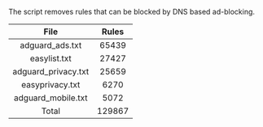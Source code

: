 The script removes rules that can be blocked by DNS based ad-blocking.


| File | Rules |
|:----:|:-----:|
| adguard_ads.txt | 65439 |
| easylist.txt | 27427 |
| adguard_privacy.txt | 25659 |
| easyprivacy.txt | 6270 |
| adguard_mobile.txt | 5072 |
| Total | 129867 |